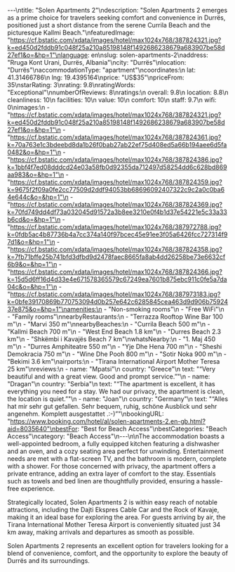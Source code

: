 ---\ntitle: "Solen Apartments 2"\ndescription: "Solen Apartments 2 emerges as a prime choice for travelers seeking comfort and convenience in Durrës, positioned just a short distance from the serene Currila Beach and the picturesque Kallmi Beach."\nfeaturedImage: "https://cf.bstatic.com/xdata/images/hotel/max1024x768/387824321.jpg?k=ed450d2fddb91c048f25a210a85198148f1492686238679a683907be58d27ef1&o=&hp=1"\nlanguage: en\nslug: solen-apartments-2\naddress: "Rruga Kont Urani, Durrës, Albania"\ncity: "Durrës"\nlocation: "Durrës"\naccommodationType: "apartment"\ncoordinates:\n  lat: 41.31466786\n  lng: 19.4395164\nprice: "US$35"\npriceFrom: 35\nstarRating: 3\nrating: 9.8\nratingWords: "Exceptional"\nnumberOfReviews: 8\nratings:\n  overall: 9.8\n  location: 8.8\n  cleanliness: 10\n  facilities: 10\n  value: 10\n  comfort: 10\n  staff: 9.7\n  wifi: 0\nimages:\n  - "https://cf.bstatic.com/xdata/images/hotel/max1024x768/387824321.jpg?k=ed450d2fddb91c048f25a210a85198148f1492686238679a683907be58d27ef1&o=&hp=1"\n  - "https://cf.bstatic.com/xdata/images/hotel/max1024x768/387824361.jpg?k=70a763e1c3bdeebd8da1b26f0bab27ab22ef75d408ed5a66b194aee6d5fa0482&o=&hp=1"\n  - "https://cf.bstatic.com/xdata/images/hotel/max1024x768/387824386.jpg?k=1bbf4f7ed08dddcd24e03a58fb0d92355da712497d58254dd6c628bd869aa983&o=&hp=1"\n  - "https://cf.bstatic.com/xdata/images/hotel/max1024x768/387824359.jpg?k=9675f2f09a0fe2cc77509d2ddf94053bb68696092407322c9c2a0c0ba64e644c&o=&hp=1"\n  - "https://cf.bstatic.com/xdata/images/hotel/max1024x768/387824369.jpg?k=70fd749dd4df73a032045d91572a3b8ee3210e0f4b1d37e54221e5c33a33b6cd&o=&hp=1"\n  - "https://cf.bstatic.com/xdata/images/hotel/max1024x768/387972788.jpg?k=0fdb5ac4b87736b4a7cc374a140f97bcec45e91ee3f05a6426fcc727314f97d1&o=&hp=1"\n  - "https://cf.bstatic.com/xdata/images/hotel/max1024x768/387824358.jpg?k=7fb71bffe25b741bfd3dfbd9d2478faec8665fa8ab4dd26258be73e6632cf6b9&o=&hp=1"\n  - "https://cf.bstatic.com/xdata/images/hotel/max1024x768/387824366.jpg?k=15d5d6ff16d4d33e4e671578365579c67249ea7601b875ebc911c0fe5a7da04c&o=&hp=1"\n  - "https://cf.bstatic.com/xdata/images/hotel/max1024x768/387973183.jpg?k=0bfe39170869b770753094d0b257e642c6285845cea463d9d906b7592437e875&o=&hp=1"\namenities:\n  - "Non-smoking rooms"\n  - "Free WiFi"\n  - "Family rooms"\nnearbyRestaurants:\n  - "Terrazza Rooftop Wine Bar 100 m"\n  - "Marvi 350 m"\nnearbyBeaches:\n  - "Currila Beach 500 m"\n  - "Kallmi Beach 700 m"\n  - "West End Beach 1.8 km"\n  - "Durres Beach 2.3 km"\n  - "Shkëmbi i Kavajës Beach 7 km"\nwhatsNearby:\n  - "1. Maj 450 m"\n  - "Durres Amphiteatre 550 m"\n  - "Yje Dhe Hena 700 m"\n  - "Sheshi Demokracia 750 m"\n  - "Wine Dhe Pooh 800 m"\n  - "Sotir Noka 900 m"\n  - "Bekimi 3.6 km"\nairports:\n  - "Tirana International Airport Mother Teresa 25 km"\nreviews:\n  - name: "Mpatsi"\n    country: "Greece"\n    text: "“Very beautiful and with a great view. Good and prompt service.”"\n  - name: "Dragan"\n    country: "Serbia"\n    text: "“The apartment is excellent, it has everything you need for a stay.
We had our privacy, the apartment is clean, the location is quiet.”"\n  - name: "Joan"\n    country: "Germany"\n    text: "“Alles hat mir sehr gut gefallen. Sehr bequem, ruhig, schöne Ausblick und sehr angenehm. Komplett ausgestattet .:-)”"\nbookingURL: "https://www.booking.com/hotel/al/solen-apartments-2.en-gb.html?aid=8035640"\nbestFor: "Best for Beach Access"\nbestCategories: "Beach Access"\ncategory: "Beach Access"\n---\n\nThe accommodation boasts a well-appointed bedroom, a fully equipped kitchen featuring a dishwasher and an oven, and a cozy seating area perfect for unwinding. Entertainment needs are met with a flat-screen TV, and the bathroom is modern, complete with a shower. For those concerned with privacy, the apartment offers a private entrance, adding an extra layer of comfort to the stay. Essentials such as towels and bed linen are thoughtfully provided, ensuring a hassle-free experience.

Strategically located, Solen Apartments 2 is within easy reach of notable attractions, including the Dajti Ekspres Cable Car and the Rock of Kavaje, making it an ideal base for exploring the area. For guests arriving by air, the Tirana International Mother Teresa Airport is conveniently situated just 34 km away, making arrivals and departures as smooth as possible.

Solen Apartments 2 represents an excellent option for travelers looking for a blend of convenience, comfort, and the opportunity to explore the beauty of Durrës and its surroundings.